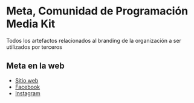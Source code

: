 # Meta, Comunidad de Programación Media Kit #

Todos los artefactos relacionados al branding de la organización a ser utilizados por terceros

## Meta en la web ##

- [Sitio web](https://meta.do)
- [Facebook](https://www.facebook.com/metaDoRD/)
- [Instagram](https://www.instagram.com/metadord/)
